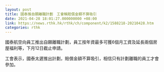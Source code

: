 ```yaml
---
layout: post
title: 國泰推自願離職計劃　工會稱賠償金額不算吸引
date: 2021-04-28 18:01:27.000000000 +08:00
link: https://news.rthk.hk/rthk/ch/component/k2/1588218-20210428.htm
categories: rthk
---
```


國泰航空向員工推出自願離職計劃，員工按年資最多可獲6個月工資及延長兩個房屋福利等，下月12日截止申請。

工會表示，國泰太遲推出計劃，賠償金額不算吸引，相信只有計劃離職的員工才會參加。
